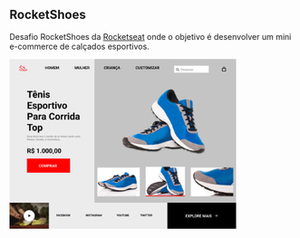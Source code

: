 ## RocketShoes

Desafio RocketShoes da  <a href="https://www.rocketseat.com.br/">Rocketseat</a> onde o objetivo é desenvolver um mini e-commerce de calçados esportivos.

<img widht="469" height="300" src="img/RocketShoes.png">
     
